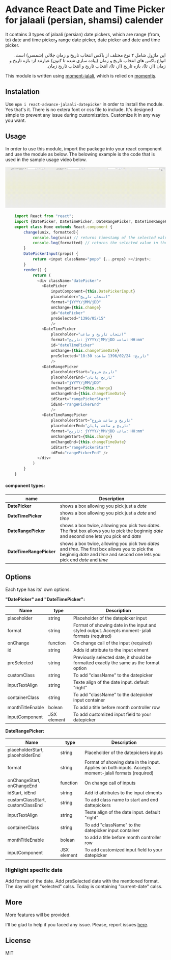 # Advance React Date and Time Picker for jalaali (persian, shamsi) calender

It contains 3 types of jalaali (persian) date pickers, which are range (from, to) date and time pickerو range date picker, date picker and date and time picker.

<p dir="rtl">
این ماژول شامل ۴ نوع مختلف از باکس انتخاب تاریخ و زمان جلالی (شمسی) است. انواع باکس های انتخاب تاریخ و زمان (پیاده سازی شده تا کنون) عبارتند از: بازه تاریخ و زمان (از، تا)، بازه تاریخ (از، تا)، انتخاب تاریخ و انتخاب تاریخ زمان.</p>

This module is written using  [moment-jalali](https://github.com/jalaali/moment-jalaali), which is relied on [momentjs](http://momentjs.com/).

## Instalation

Use `npm i react-advance-jalaali-datepicker` in order to install the module. Yes that's it. There is no extera font or css file to include. It's designed simple to prevent any issue during customization. Customize it in any way you want.

## Usage
In order to use this module, import the packege into your react component and use the module as below. The belowing example is the code  that is used in the sample usage video below.

![demo of react advance jalaali (persian) datepicker](https://raw.githubusercontent.com/A-Kasaaian/react-advance-jalaali-datepicker/master//demo.gif)

```javascript
	import React from "react";
	import {DatePicker, DateTimePicker, DateRangePicker, DateTimeRangePicker} from "react-advance-jalaali-datepicker";
    export class Home extends React.component {
		change(unix, formatted){
		    console.log(unix) // returns timestamp of the selected value, for example.
            console.log(formatted) // returns the selected value in the format you've entered, forexample, "تاریخ: 1396/02/24 ساعت: 18:30".
		}
		DatePickerInput(props) {
			return <input className="popo" {...props} ></input>;
		}
		render() {
		    return (
		      <div className="datePicker">
				<DatePicker
					inputComponent={this.DatePickerInput}
					placeholder="انتخاب تاریخ"
					format="jYYYY/jMM/jDD"
					onChange={this.change}
					id="datePicker"
					preSelected="1396/05/15"
					/>
				<DateTimePicker
					placeholder="انتخاب تاریخ و ساعت"
					format="تاریخ: jYYYY/jMM/jDD ساعت: HH:mm"
					id="dateTimePicker"
					onChange={this.changeTimeDate}
					preSelected="تاریخ: 1396/02/24 ساعت: 18:30"
					/>
				<DateRangePicker
					placeholderStart="تاریخ شروع"
					placeholderEnd="تاریخ پایان"
					format="jYYYY/jMM/jDD"
					onChangeStart={this.change}
					onChangeEnd={this.changeTimeDate}
					idStart="rangePickerStart"
					idEnd="rangePickerEnd"
					/>
				<DateTimeRangePicker
					placeholderStart="تاریخ و ساعت شروع"
					placeholderEnd="تاریخ و ساعت پایان"
					format="تاریخ: jYYYY/jMM/jDD ساعت: HH:mm"
					onChangeStart={this.change}
					onChangeEnd={this.changeTimeDate}
					idStart="rangePickerStart"
					idEnd="rangePickerEnd" />
		      </div>
			)
		}
	}
```
#### component types:

| name | Description |
| ---- | ----------- |
| **DatePicker** | shows a box allowing you pick just a _date_ |
| **DateTimePicker** | shows a box allowing you pick just a _date_ and _time_ |
| **DateRangePicker** | shows a box twice, allowing you pick two _dates_. The first box allows you to pick the beginnig _date_ and second one lets you pick end _date_ |
| **DateTimeRangePicker** | shows a box twice, allowing you pick two _dates_ and _time_. The first box allows you to pick the beginnig _date_ and _time_ and second one lets you pick end _date_ and _time_ |


## Options

Each type has its' own options.

**"DatePicker" and "DateTimePicker":**

| Name          | type  | Description  |
| ------------- |-------------|-------------|
| placeholder   | string | Placeholder of the datepicker input |
| format      | string | Format of showing date in the input and styled output. Accepts moment-jalali formats (required) |
| onChange | function | On change call of the input (required) |
| id | string | Adds id attribute to the input elment |
| preSelected | string | Previously selected date, it should be formatted exactly the same as the format option | 
| customClass | string | To add "className" to the datepicker | 
| inputTextAlign | string | Texte align of the date input. default "right" | 
| containerClass | string | To add "className" to the datepicker input container | 
| monthTitleEnable | bolean | To add a title before month controller row |
| inputComponent | JSX element | To add customized input field to your datepicker |

**DateRangePicker:**

| Name          | type  | Description  |
| ------------- |-------------|-------------|
| placeholderStart, placeholderEnd   | string | Placeholder of the datepickers inputs |
| format      | string | Format of showing date in the input. Applies on both inputs. Accepts moment-jalali formats (required) |
| onChangeStart, onChangeEnd | function | On change call of inputs |
| idStart, idEnd | string | Add id attributes to the input elments |
| customClassStart, customClassEnd | string | To add class name to start and end dattepickers | 
| inputTextAlign | string | Texte align of the date input. default "right" | 
| containerClass | string | To add "className" to the datepicker input container |
| monthTitleEnable | bolean | to add a title before month controller row |
| inputComponent | JSX element | To add customized input field to your datepicker |

### Highlight specific date

Add format of the date. Add preSelected date with the mentioned format. The day will get "selected" calss.
Today is containing "current-date" calss.

## More

More features will be provided.

I'll be glad to help if you faced any issue. Please, report issues [here](https://github.com/A-Kasaaian/react-advance-jalaali-datepicker/issues/new).

## License

MIT
